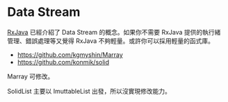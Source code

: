# Data Stream

[RxJava](RxJava) 已經介紹了 Data Stream 的概念。如果你不需要 RxJava  提供的執行緒管理、錯誤處理等又覺得 RxJava 不夠輕量。或許你可以採用輕量的函式庫。

* https://github.com/kgmyshin/Marray
* https://github.com/konmik/solid

Marray 可修改。

SolidList 主要以 ImuttableList 出發，所以沒實現修改能力。
